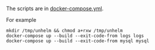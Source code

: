 The scripts are in [docker-compose.yml](./docker-compose.yml).

For example

```
mkdir /tmp/unhelm && chmod a+rxw /tmp/unhelm
docker-compose up --build --exit-code-from logs logs
docker-compose up --build --exit-code-from mysql mysql
```
